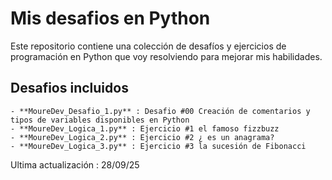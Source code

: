 # Mis desafios en Python


Este repositorio contiene una colección de desafíos y ejercicios de programación en Python que voy resolviendo para mejorar mis habilidades.

## Desafios incluidos

    - **MoureDev_Desafio_1.py** : Desafio #00 Creación de comentarios y tipos de variables disponibles en Python
    - **MoureDev_Logica_1.py** : Ejercicio #1 el famoso fizzbuzz
    - **MoureDev_Logica_2.py** : Ejercicio #2 ¿ es un anagrama?
    - **MoureDev_Logica_3.py** : Ejercicio #3 la sucesión de Fibonacci

Ultima actualización : 28/09/25